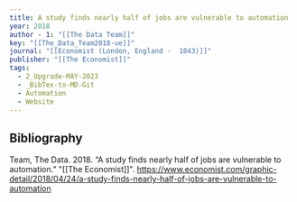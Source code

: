 ```yaml
---
title: A study finds nearly half of jobs are vulnerable to automation
year: 2018
author - 1: "[[The Data Team]]"
key: "[[The_Data_Team2018-ue]]"
journal: "[[Economist (London, England -  1843)]]"
publisher: "[[The Economist]]"
tags:
  - 2_Upgrade-MAY-2023
  - _BibTex-to-MD-Git
  - Automation
  - Website
---
```


## Bibliography
Team, The Data. 2018. “A study finds nearly half of jobs are vulnerable to automation.” "[[The Economist]]". https://www.economist.com/graphic-detail/2018/04/24/a-study-finds-nearly-half-of-jobs-are-vulnerable-to-automation